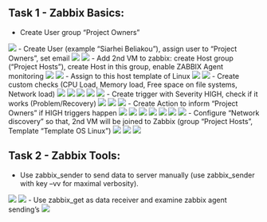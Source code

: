 ##  Task 1 - Zabbix Basics:
- Create User group “Project Owners” 
<img src="Screens/Screenshot from 2017-07-24 18-22-25.png">
- Create User (example “Siarhei Beliakou”), assign user to “Project Owners”, set email
<img src="Screens/Screenshot from 2017-07-24 18-29-39.png">
<img src="Screens/Screenshot from 2017-07-24 18-29-49.png">
- Add 2nd VM to zabbix: create Host group (“Project Hosts”), create Host in this group, enable ZABBIX Agent monitoring
<img src="Screens/Screenshot from 2017-07-24 18-47-07.png">
<img src="Screens/Screenshot from 2017-07-24 18-47-58.png">
- Assign to this host template of Linux 
<img src="Screens/Screenshot from 2017-07-24 18-49-41.png">
<img src="Screens/Screenshot from 2017-07-24 18-51-29.png">
- Create custom checks (CPU Load, Memory load, Free space on file systems, Network load)
<img src="Screens/Screenshot from 2017-07-24 18-58-49.png">
<img src="Screens/Screenshot from 2017-07-24 19-33-09.png">
<img src="Screens/Screenshot from 2017-07-24 19-33-22.png">
<img src="Screens/Screenshot from 2017-07-24 19-33-34.png">
<img src="Screens/Screenshot from 2017-07-24 19-32-56.png">
- Create trigger with Severity HIGH, check if it works (Problem/Recovery)
<img src="Screens/Screenshot from 2017-07-24 19-55-55.png">
<img src="Screens/Screenshot from 2017-07-24 20-01-08.png">
<img src="Screens/Screenshot from 2017-07-24 20-26-53.png">
- Create Action to inform “Project Owners” if HIGH triggers happen
<img src="Screens/Screenshot from 2017-07-24 20-38-07.png">
<img src="Screens/Screenshot from 2017-07-24 20-46-34.png">
<img src="Screens/Screenshot from 2017-07-24 20-46-41.png">
<img src="Screens/Screenshot from 2017-07-24 20-46-51.png">
<img src="Screens/Screenshot from 2017-07-24 21-13-56.png">
<img src="Screens/Screenshot from 2017-07-24 21-18-38.png">
<img src="Screens/Screenshot from 2017-07-24 21-18-52.png">
- Configure “Network discovery” so that, 2nd VM will be joined to Zabbix (group “Project Hosts”, Template “Template OS Linux”)
<img src="Screens/Screenshot from 2017-07-24 21-46-44.png">
<img src="Screens/Screenshot from 2017-07-24 21-58-36.png">
<img src="Screens/Screenshot from 2017-07-24 22-01-49.png">

##  Task 2 - Zabbix Tools:
- Use zabbix_sender to send data to server manually (use zabbix_sender with key –vv for maximal verbosity).
<img src="Screens/Screenshot from 2017-07-24 22-15-51.png">
<img src="Screens/Screenshot from 2017-07-24 22-18-24.png">
- Use zabbix_get as data receiver and examine zabbix agent sending’s
<img src="Screens/Screenshot from 2017-07-24 22-20-43.png">
